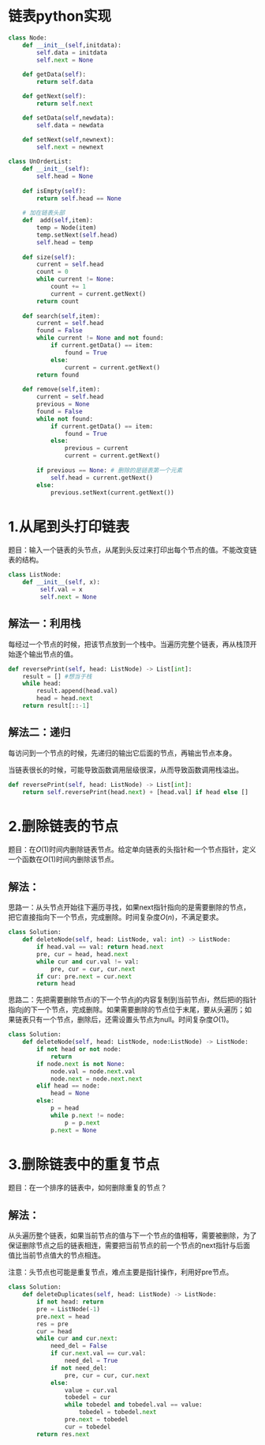 # 链表python实现

```python
class Node:
    def __init__(self,initdata):
        self.data = initdata
        self.next = None
    
    def getData(self):
        return self.data

    def getNext(self):
        return self.next

    def setData(self,newdata):
        self.data = newdata
    
    def setNext(self,newnext):
        self.next = newnext

class UnOrderList:
    def __init__(self):
        self.head = None
    
    def isEmpty(self):
        return self.head == None
    
    # 加在链表头部
    def  add(self,item):
        temp = Node(item)
        temp.setNext(self.head)
        self.head = temp
    
    def size(self):
        current = self.head
        count = 0
        while current != None:
            count += 1
            current = current.getNext()
        return count
    
    def search(self,item):
        current = self.head
        found = False
        while current != None and not found:
            if current.getData() == item:
                found = True
            else:
                current = current.getNext()
        return found
    
    def remove(self,item):
        current = self.head
        previous = None
        found = False
        while not found:
            if current.getData() == item:
                found = True
            else:
                previous = current
                current = current.getNext()
        
        if previous == None: # 删除的是链表第一个元素
            self.head = current.getNext()
        else:
            previous.setNext(current.getNext())
```







# 1.从尾到头打印链表

题目：输入一个链表的头节点，从尾到头反过来打印出每个节点的值。不能改变链表的结构。

```python
class ListNode:
    def __init__(self, x):
         self.val = x
         self.next = None
```



## 解法一：利用栈

每经过一个节点的时候，把该节点放到一个栈中。当遍历完整个链表，再从栈顶开始逐个输出节点的值。

```python
def reversePrint(self, head: ListNode) -> List[int]:
    result = [] #想当于栈
    while head:
        result.append(head.val)
        head = head.next
    return result[::-1]
```



## 解法二：递归

每访问到一个节点的时候，先递归的输出它后面的节点，再输出节点本身。

当链表很长的时候，可能导致函数调用层级很深，从而导致函数调用栈溢出。

```python
def reversePrint(self, head: ListNode) -> List[int]:
    return self.reversePrint(head.next) + [head.val] if head else []

```

# 2.删除链表的节点

题目：在$O(1)$时间内删除链表节点。给定单向链表的头指针和一个节点指针，定义一个函数在$O(1)$时间内删除该节点。

## 解法：

思路一：从头节点开始往下遍历寻找，如果next指针指向的是需要删除的节点，把它直接指向下一个节点，完成删除。时间复杂度$O(n)$，不满足要求。

```python
class Solution:
    def deleteNode(self, head: ListNode, val: int) -> ListNode:
        if head.val == val: return head.next
        pre, cur = head, head.next
        while cur and cur.val != val:
            pre, cur = cur, cur.next
        if cur: pre.next = cur.next
        return head
```



思路二：先把需要删除节点i的下一个节点j的内容复制到当前节点i，然后把i的指针指向j的下一个节点，完成删除。如果需要删除的节点位于末尾，要从头遍历；如果链表只有一个节点，删除后，还需设置头节点为null。时间复杂度$O(1)$。

```python
class Solution:
    def deleteNode(self, head: ListNode, node:ListNode) -> ListNode:
        if not head or not node:
            return
        if node.next is not None:
            node.val = node.next.val
            node.next = node.next.next  
        elif head == node:
            head = None
        else:
            p = head
            while p.next != node:
                p = p.next
            p.next = None
```

# 3.删除链表中的重复节点

题目：在一个排序的链表中，如何删除重复的节点？

## 解法：

从头遍历整个链表，如果当前节点的值与下一个节点的值相等，需要被删除，为了保证删除节点之后的链表相连，需要把当前节点的前一个节点的next指针与后面值比当前节点值大的节点相连。

注意：头节点也可能是重复节点，难点主要是指针操作，利用好pre节点。

```python
class Solution:
    def deleteDuplicates(self, head: ListNode) -> ListNode:
        if not head: return 
        pre = ListNode(-1)
        pre.next = head
        res = pre
        cur = head
        while cur and cur.next:
            need_del = False
            if cur.next.val == cur.val:
                need_del = True
            if not need_del:
                pre, cur = cur, cur.next
            else:
                value = cur.val
                tobedel = cur
                while tobedel and tobedel.val == value:
                    tobedel = tobedel.next
                pre.next = tobedel
                cur = tobedel
        return res.next
```








